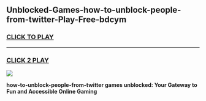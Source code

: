 
## Unblocked-Games-how-to-unblock-people-from-twitter-Play-Free-bdcym
<h3>
<a href="https://premium76.site?title=how-to-unblock-people-from-twitter&ref=23A">CLICK TO PLAY</a></h3>
<hr>

<h3>
<a href="https://premium76.site?title=how-to-unblock-people-from-twitter&ref=23A">CLICK 2 PLAY</a>
  
</h3>

<a href="https://premium76.site?title=how-to-unblock-people-from-twitter&ref=23A"><img src="https://clearcache.store/games.png"></a>


**how-to-unblock-people-from-twitter games unblocked: Your Gateway to Fun and Accessible Online Gaming**
